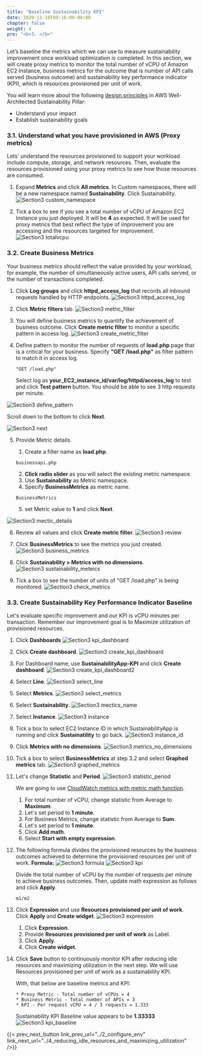 ```yaml
---
title: "Baseline Sustainability KPI"
date: 2020-11-18T09:16:09-04:00
chapter: false
weight: 4
pre: "<b>3. </b>"
---
```


Let’s baseline the metrics which we can use to measure sustainability improvement once workload optimization is completed. In this section, we will create proxy metrics to monitor the total number of vCPU of Amazon EC2 Instance, business metrics for the outcome that is number of API calls served (business outcome) and sustainability key performance indicator (KPI), which is resources provisioned per unit of work.

You will learn more about the following [design principles](https://docs.aws.amazon.com/wellarchitected/latest/sustainability-pillar/design-principles-for-sustainability-in-the-cloud.html) in AWS Well-Architected Sustainability Pillar:
* Understand your impact
* Establish sustainability goals

### 3.1. Understand what you have provisioned in AWS (Proxy metrics)
Lets' understand the resources provisioned to support your workload include compute, storage, and network resources. Then, evaluate the resources provisioned using your proxy metrics to see how those resources are consumed.

1. Expand **Metrics** and click **All metrics**. In Custom namespaces, there will be a new namespace named **Sustainability**. Click Sustainability.
![Section3 custom_namespace](/Sustainability/200_optimize_ec2_using_cloudwatch_compute_optimizer/Images/section3/custom_namespace.png)

2. Tick a box to see if you see a total number of vCPU of Amazon EC2 Instance you just deployed. It will be **4** as expected. It will be used for proxy metrics that best reflect the type of improvement you are accessing and the resources targeted for improvement.
![Section3 totalvcpu](/Sustainability/200_optimize_ec2_using_cloudwatch_compute_optimizer/Images/section3/totalvcpu.png)

### 3.2. Create Business Metrics
Your business metrics should reflect the value provided by your workload, for example, the number of simultaneously active users, API calls served, or the number of transactions completed. 

1. Click **Log groups** and click **httpd_access_log** that records all inbound requests handled by HTTP endpoints. 
![Section3 httpd_access_log](/Sustainability/200_optimize_ec2_using_cloudwatch_compute_optimizer/Images/section3/httpd_access_log.png)

2. Click **Metric filters** tab. 
![Section3 metric_filter](/Sustainability/200_optimize_ec2_using_cloudwatch_compute_optimizer/Images/section3/metric_filter.png)

3. You will define business metrics to quantify the achievement of business outcome. Click **Create metric filter** to monitor a specific pattern in access log. 
![Section3 create_metric_filter](/Sustainability/200_optimize_ec2_using_cloudwatch_compute_optimizer/Images/section3/create_metric_filter.png)

4. Define pattern to monitor the number of requests of **load.php** page that is a critical for your business. Specify **"GET /load.php"** as filter pattern to match it in access log.
    ```
    "GET /load.php"
    ```
    Select log as **your_EC2_instance_id/var/log/httpd/access_log** to test and click **Test pattern** button. You should be able to see 3 http requests per minute.

![Section3 define_pattern](/Sustainability/200_optimize_ec2_using_cloudwatch_compute_optimizer/Images/section3/define_pattern.png)


Scroll down to the bottom to click **Next**.

![Section3 next](/Sustainability/200_optimize_ec2_using_cloudwatch_compute_optimizer/Images/section3/next.png)

5. Provide Metric details.

    1. Create a filter name as **load.php**. 
    ```
    businessapi.php
    ```
    2. **Click radio slider** as you will select the existing metric namespace.  
    3. Use **Sustainability** as Metric namespace.
    4. Specify **BusinessMetrics** as metric name.
    ```
    BusinessMetrics
    ```
    5. set Metric value to **1** and click **Next**.

![Section3 mectic_details](/Sustainability/200_optimize_ec2_using_cloudwatch_compute_optimizer/Images/section3/mectic_details.png)

6. Review all values and click **Create metric filter**.
![Section3 review](/Sustainability/200_optimize_ec2_using_cloudwatch_compute_optimizer/Images/section3/review.png)

7. Click **BusinessMetrics** to see the metrics you just created. 
![Section3 business_metrics](/Sustainability/200_optimize_ec2_using_cloudwatch_compute_optimizer/Images/section3/business_metrics.png)

8. Click **Sustainability > Metrics with no dimensions**.
![Section3 sustainability_meteics](/Sustainability/200_optimize_ec2_using_cloudwatch_compute_optimizer/Images/section3/sustainability_meteics.png)

9. Tick a box to see the number of units of "GET /load.php" is being monitored. 
![Section3 check_metrics](/Sustainability/200_optimize_ec2_using_cloudwatch_compute_optimizer/Images/section3/check_metrics.png)


### 3.3. Create Sustainability Key Performance Indicator Baseline

Let's evaluate specific improvement and our KPI is vCPU minutes per transaction. Remember our improvement goal is to Maximize utilization of provisioned resources.

1. Click **Dashboards** 
![Section3 kpi_dashboard](/Sustainability/200_optimize_ec2_using_cloudwatch_compute_optimizer/Images/section3/kpi_dashboard.png)

2. Click **Create dashboard**. 
![Section3 create_kpi_dashboard](/Sustainability/200_optimize_ec2_using_cloudwatch_compute_optimizer/Images/section3/create_kpi_dashboard.png)

3. For Dashboard name, use **SustainabilityApp-KPI** and click **Create dashboard**.
![Section3 create_kpi_dashboard2](/Sustainability/200_optimize_ec2_using_cloudwatch_compute_optimizer/Images/section3/create_kpi_dashboard2.png)

4. Select **Line**.
![Section3 select_line](/Sustainability/200_optimize_ec2_using_cloudwatch_compute_optimizer/Images/section3/select_line.png)

5. Select **Metrics**.
![Section3 select_metrics](/Sustainability/200_optimize_ec2_using_cloudwatch_compute_optimizer/Images/section3/select_metrics.png)

6. Select **Sustainability**.
![Section3 mectics_name](/Sustainability/200_optimize_ec2_using_cloudwatch_compute_optimizer/Images/section3/mectics_name.png)

7. Select **Instance**.
![Section3 instance](/Sustainability/200_optimize_ec2_using_cloudwatch_compute_optimizer/Images/section3/instance.png)

8. Tick a box to select EC2 Instance ID in which SustainabilityApp is running and click **Sustainatility** to go back. 
![Section3 instance_id](/Sustainability/200_optimize_ec2_using_cloudwatch_compute_optimizer/Images/section3/instance_id.png)

9. Click **Metrics with no dimensions**. 
![Section3 metrics_no_dimensions](/Sustainability/200_optimize_ec2_using_cloudwatch_compute_optimizer/Images/section3/metrics_no_dimensions.png)

10. Tick a box to select **BusinessMetrics** at step 3.2 and select **Graphed metrics** tab.
![Section3 graphed_metrics](/Sustainability/200_optimize_ec2_using_cloudwatch_compute_optimizer/Images/section3/graphed_metrics.png)

11. Let's change **Statistic** and **Period**. 
![Section3 statistic_period](/Sustainability/200_optimize_ec2_using_cloudwatch_compute_optimizer/Images/section3/statistic_period.png)

    We are going to use [CloudWatch metrics with metric math function](https://docs.aws.amazon.com/AmazonCloudWatch/latest/monitoring/using-metric-math.html).
    1. For total number of vCPU, change statistic from Average to **Maximum**. 
    2. Let's set period to **1 minute**. 
    3. For Business Metrics, change statistic from Average to **Sum**.
    4. Let's set period to **1 minute**.
    5. Click **Add math**.
    6. Select **Start with empty expression**.

12. The following formula divides the provisioned resources by the business outcomes achieved to determine the provisioned resources per unit of work.
**Formula:**
![Section3 formula](/Sustainability/200_optimize_ec2_using_cloudwatch_compute_optimizer/Images/section3/formula.png)
![Section3 kpi](/Sustainability/200_optimize_ec2_using_cloudwatch_compute_optimizer/Images/section3/kpi.png)
    
    Divide the total number of vCPU by the number of requests per minute to achieve business outcomes. Then, update math expression as follows and click **Apply**.
    ```
    m1/m2
    ```
13. Click **Expression** and use **Resources provisioned per unit of work**. Click **Apply** and **Create widget**.
![Section3 expression](/Sustainability/200_optimize_ec2_using_cloudwatch_compute_optimizer/Images/section3/expression.png)

    1. Click **Expression**.
    2. Provide **Resources provisioned per unit of work** as Label.
    3. Click **Apply**.
    4. Click **Create widget**.

14. Click **Save** button to continuously monitor KPI after reducing idle resources and maximizing utilization in the next step. We will use Resources provisioned per unit of work as a sustainability KPI.

    With, that below are baseline metrics and KPI:

        * Proxy Metric - Total number of vCPUs = 4
        * Business Metric - Total number of APIs = 3
        * KPI - Per request vCPU = 4 / 3 requests = 1.333
    
    Sustainability KPI Baseline value appears to be **1.33333**
![Section3 kpi_baseline](/Sustainability/200_optimize_ec2_using_cloudwatch_compute_optimizer/Images/section3/kpi_baseline.png)
    

{{< prev_next_button link_prev_url="../2_configure_env" link_next_url="../4_reducing_idle_resources_and_maximizing_utilization" />}}
